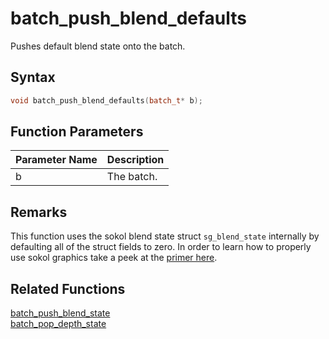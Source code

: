 # batch_push_blend_defaults

Pushes default blend state onto the batch.

## Syntax

```cpp
void batch_push_blend_defaults(batch_t* b);
```

## Function Parameters

Parameter Name | Description
--- | ---
b | The batch.

## Remarks

This function uses the sokol blend state struct `sg_blend_state` internally by defaulting all of the struct fields to zero. In order to learn how to properly use sokol graphics take a peek at the [primer here](https://github.com/RandyGaul/cute_framework/blob/master/docs/graphics/sokol.md).

## Related Functions
 
[batch_push_blend_state](https://github.com/RandyGaul/cute_framework/tree/master/docs/graphics/batch/batch_push_blend_state.md)  
[batch_pop_depth_state](https://github.com/RandyGaul/cute_framework/tree/master/docs/graphics/batch/batch_pop_depth_state.md)  
